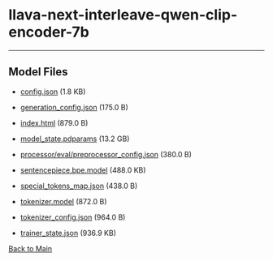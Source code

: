 
# llava-next-interleave-qwen-clip-encoder-7b
---



## Model Files

- [config.json](https://paddlenlp.bj.bcebos.com/models/community/paddlemix/llava_next/llava-next-interleave-qwen-clip-encoder-7b/config.json) (1.8 KB)

- [generation_config.json](https://paddlenlp.bj.bcebos.com/models/community/paddlemix/llava_next/llava-next-interleave-qwen-clip-encoder-7b/generation_config.json) (175.0 B)

- [index.html](https://paddlenlp.bj.bcebos.com/models/community/paddlemix/llava_next/llava-next-interleave-qwen-clip-encoder-7b/index.html) (879.0 B)

- [model_state.pdparams](https://paddlenlp.bj.bcebos.com/models/community/paddlemix/llava_next/llava-next-interleave-qwen-clip-encoder-7b/model_state.pdparams) (13.2 GB)

- [processor/eval/preprocessor_config.json](https://paddlenlp.bj.bcebos.com/models/community/paddlemix/llava_next/llava-next-interleave-qwen-clip-encoder-7b/processor/eval/preprocessor_config.json) (380.0 B)

- [sentencepiece.bpe.model](https://paddlenlp.bj.bcebos.com/models/community/paddlemix/llava_next/llava-next-interleave-qwen-clip-encoder-7b/sentencepiece.bpe.model) (488.0 KB)

- [special_tokens_map.json](https://paddlenlp.bj.bcebos.com/models/community/paddlemix/llava_next/llava-next-interleave-qwen-clip-encoder-7b/special_tokens_map.json) (438.0 B)

- [tokenizer.model](https://paddlenlp.bj.bcebos.com/models/community/paddlemix/llava_next/llava-next-interleave-qwen-clip-encoder-7b/tokenizer.model) (872.0 B)

- [tokenizer_config.json](https://paddlenlp.bj.bcebos.com/models/community/paddlemix/llava_next/llava-next-interleave-qwen-clip-encoder-7b/tokenizer_config.json) (964.0 B)

- [trainer_state.json](https://paddlenlp.bj.bcebos.com/models/community/paddlemix/llava_next/llava-next-interleave-qwen-clip-encoder-7b/trainer_state.json) (936.9 KB)


[Back to Main](../../../)